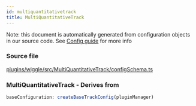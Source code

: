```yaml
---
id: multiquantitativetrack
title: MultiQuantitativeTrack
---
```


Note: this document is automatically generated from configuration objects in our
source code. See [Config guide](/docs/config_guide) for more info

### Source file

[plugins/wiggle/src/MultiQuantitativeTrack/configSchema.ts](https://github.com/GMOD/jbrowse-components/blob/main/plugins/wiggle/src/MultiQuantitativeTrack/configSchema.ts)

### MultiQuantitativeTrack - Derives from

```js
baseConfiguration: createBaseTrackConfig(pluginManager)
```
